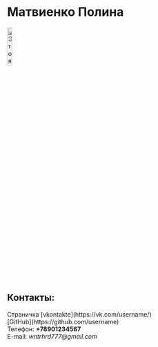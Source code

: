 <html>
  <head>
    <title>Моя личная страничка</title>
  </head>
  <body> 
    <left><h1>Матвиенко Полина</h1></left>
    <left><img alt="Это я" width="15%" src="i.webp"></left>
    <br/>
    <h2>Контакты:</h2>
    Страничка [vkontakte](https://vk.com/username/)
    <br/>
    [GitHub](https://github.com/username)
    <br/>
    Телефон: <b>+78901234567</b>
    <br/>
    E-mail: <i>wntrhrd777@gmail.com</i>
  </body>
</html>
